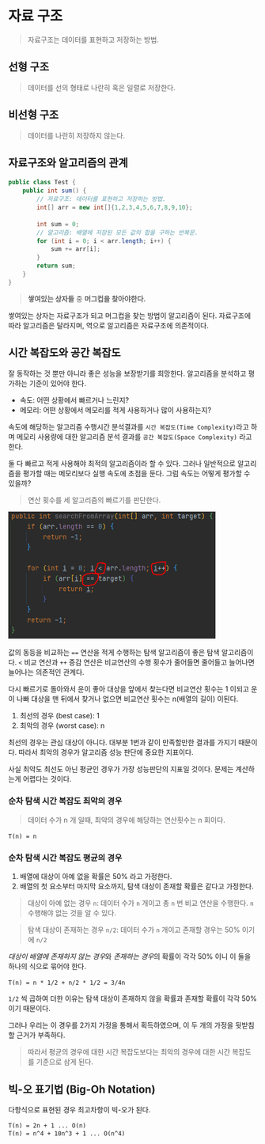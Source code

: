 # 자료 구조

> 자료구조는 데이터를 표현하고 저장하는 방법.

## 선형 구조

> 데이터를 선의 형태로 나란히 혹은 일렬로 저장한다.

## 비선형 구조

> 데이터를 나란히 저장하지 않는다.

## 자료구조와 알고리즘의 관계

```java
public class Test {
    public int sum() {
        // 자료구조: 데이터를 표현하고 저장하는 방법.
        int[] arr = new int[]{1,2,3,4,5,6,7,8,9,10};

        int sum = 0;
        // 알고리즘: 배열에 저장된 모든 값의 합을 구하는 반복문.
        for (int i = 0; i < arr.length; i++) {
            sum += arr[i];
        }
        return sum;
    }
}
```

> **쌓여있는 상자들** 중 **머그컵을 찾아야한다.**

쌓여있는 상자는 자료구조가 되고 머그컵을 찾는 방법이 알고리즘이 된다. 자료구조에 따라 알고리즘은 달라지며, 역으로 알고리즘은 자료구조에 의존적이다.

## 시간 복잡도와 공간 복잡도

잘 동작하는 것 뿐만 아니라 좋은 성능을 보장받기를 희망한다. 알고리즘을 분석하고 평가하는 기준이 있어야 한다.

- 속도: 어떤 상황에서 빠르거나 느린지?
- 메모리: 어떤 상황에서 메모리를 적게 사용하거나 많이 사용하는지?

속도에 해당하는 알고리즘 수행시간 분석결과를 `시간 복잡도(Time Complexity)`라고 하며 메모리 사용량에 대한 알고리즘 분석 결과를 `공간 복잡도(Space Complexity)` 라고 한다.

둘 다 빠르고 적게 사용해야 최적의 알고리즘이라 할 수 있다. 그러나 일반적으로 알고리즘을 평가할 때는 메모리보다 실행 속도에 초점을 둔다. 그럼 속도는 어떻게 평가할 수 있을까?

> 연산 횟수를 세 알고리즘의 빠르기를 판단한다.

![순차 탐색 예제](../../../../../../images/datastructure/search/linear/1_searchFromArray.PNG)

값의 동등을 비교하는 `==` 연산을 적게 수행하는 탐색 알고리즘이 좋은 탐색 알고리즘이다. `<` 비교 연산과 `++` 증감 연산은 비교연산의 수행 횟수가 줄어들면 줄어들고 늘어나면 늘어나는 의존적인 관계다.

다시 빠르기로 돌아와서 운이 좋아 대상을 앞에서 찾는다면 비교연산 횟수는 1 이되고 운이 나빠 대상을 맨 뒤에서 찾거나 없으면 비교연산 횟수는 n(배열의 길이) 이된다.

1. 최선의 경우 (best case): 1
2. 최악의 경우 (worst case): n

최선의 경우는 관심 대상이 아니다. 대부분 1번과 같이 만족할만한 결과를 가지기 때문이다. 따라서 최악의 경우가 알고리즘 성능 판단에 중요한 지표이다.

사실 최악도 최선도 아닌 평균인 경우가 가장 성능판단의 지표일 것이다. 문제는 계산하는게 어렵다는 것이다.

### 순차 탐색 시간 복잡도 최악의 경우

> 데이터 수가 n 개 일때, 최악의 경우에 해당하는 연산횟수는 n 회이다.

`T(n) = n`

### 순차 탐색 시간 복잡도 평균의 경우

1. 배열에 대상이 아예 없을 확률은 50% 라고 가정한다.
2. 배열의 첫 요소부터 마지막 요소까지, 탐색 대상이 존재할 확률은 같다고 가정한다.

> 대상이 아예 없는 경우 `n`: 데이터 수가 `n` 개이고 총 `n` 번 비교 연산을 수행한다. `n` 수행해야 없는 것을 알 수 있다.

> 탐색 대상이 존재하는 경우 `n/2`: 데이터 수가 `n` 개이고 존재할 경우는 50% 이기에 `n/2`

*대상이 배열에 존재하지 않는 경우*와 *존재하는 경우*의 확률이 각각 50% 이니 이 둘을 하나의 식으로 묶어야 한다.

`T(n) = n * 1/2 + n/2 * 1/2 = 3/4n`

`1/2` 씩 곱하여 더한 이유는 탐색 대상이 존재하지 않을 확률과 존재할 확률이 각각 50% 이기 때문이다.

그러나 우리는 이 경우를 2가지 가정을 통해서 획득하였으며, 이 두 개의 가정을 뒷받침할 근거가 부족하다.

> 따라서 평균의 경우에 대한 시간 복잡도보다는 최악의 경우에 대한 시간 복잡도를 기준으로 삼게 된다.

## 빅-오 표기법 (Big-Oh Notation)

다항식으로 표현된 경우 최고차항이 빅-오가 된다.

```text
T(n) = 2n + 1 ... O(n)
T(n) = n^4 + 10n^3 + 1 ... O(n^4)
```
